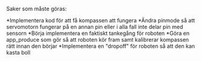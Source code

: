 Saker som måste göras:

*Implementera kod för att få kompassen att fungera
*Ändra pinmode så att servomotorn fungerar på en annan pin eller i alla fall inte delar pin med sensorn
*Börja implementera en faktiskt tankegång för roboten
*Göra en app_produce som gör så att roboten kör fram samt kalibrerar kompassen rätt innan den börjar
*Implementera en "dropoff" för roboten så att den kan kasta boll